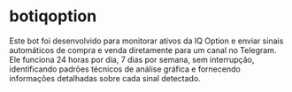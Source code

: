 # botiqoption
Este bot foi desenvolvido para monitorar ativos da IQ Option e enviar sinais automáticos de compra e venda diretamente para um canal no Telegram. Ele funciona 24 horas por dia, 7 dias por semana, sem interrupção, identificando padrões técnicos de análise gráfica e fornecendo informações detalhadas sobre cada sinal detectado.
